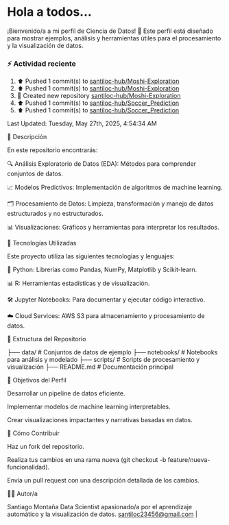 # Hola a todos...
¡Bienvenido/a a mi perfil de Ciencia de Datos! 🚀 Este perfil está diseñado para mostrar ejemplos, análisis y herramientas útiles para el procesamiento y la visualización de datos.
### ⚡ Actividad reciente

<!--RECENT_ACTIVITY:start-->
1. ⬆️ Pushed 1 commit(s) to [santiloc-hub/Moshi-Exploration](https://github.com/santiloc-hub/Moshi-Exploration)<br>
2. ⬆️ Pushed 1 commit(s) to [santiloc-hub/Moshi-Exploration](https://github.com/santiloc-hub/Moshi-Exploration)<br>
3. 📔 Created new repository [santiloc-hub/Moshi-Exploration](https://github.com/santiloc-hub/Moshi-Exploration)<br>
4. ⬆️ Pushed 1 commit(s) to [santiloc-hub/Soccer_Prediction](https://github.com/santiloc-hub/Soccer_Prediction)<br>
5. ⬆️ Pushed 1 commit(s) to [santiloc-hub/Soccer_Prediction](https://github.com/santiloc-hub/Soccer_Prediction)<br>
<!--RECENT_ACTIVITY:end-->
<!--RECENT_ACTIVITY:last_update-->
Last Updated: Tuesday, May 27th, 2025, 4:54:34 AM
<!--RECENT_ACTIVITY:last_update_end-->



📌 Descripción

En este repositorio encontrarás:

🔍 Análisis Exploratorio de Datos (EDA): Métodos para comprender conjuntos de datos.

📈 Modelos Predictivos: Implementación de algoritmos de machine learning.

🗂️ Procesamiento de Datos: Limpieza, transformación y manejo de datos estructurados y no estructurados.

📊 Visualizaciones: Gráficos y herramientas para interpretar los resultados.

🚀 Tecnologías Utilizadas

Este proyecto utiliza las siguientes tecnologías y lenguajes:

🐍 Python: Librerías como Pandas, NumPy, Matplotlib y Scikit-learn.

📊 R: Herramientas estadísticas y de visualización.

🛠️ Jupyter Notebooks: Para documentar y ejecutar código interactivo.

☁️ Cloud Services: AWS S3 para almacenamiento y procesamiento de datos.

📁 Estructura del Repositorio

├── data/                # Conjuntos de datos de ejemplo
├── notebooks/           # Notebooks para análisis y modelado
├── scripts/             # Scripts de procesamiento y visualización
├── README.md            # Documentación principal

🎯 Objetivos del Perfil

Desarrollar un pipeline de datos eficiente.

Implementar modelos de machine learning interpretables.

Crear visualizaciones impactantes y narrativas basadas en datos.

📝 Cómo Contribuir

Haz un fork del repositorio.

Realiza tus cambios en una rama nueva (git checkout -b feature/nueva-funcionalidad).

Envía un pull request con una descripción detallada de los cambios.

👩‍💻 Autor/a

Santiago Montaña Data Scientist apasionado/a por el aprendizaje automático y la visualización de datos.
santiloc23456@gmail.com | 
